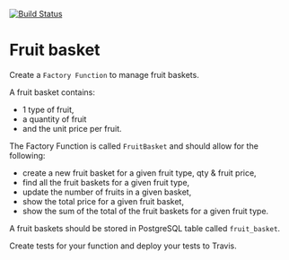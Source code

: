 [![Build Status](https://app.travis-ci.com/amandam2017/Fruit_Basket.svg?branch=main)](https://app.travis-ci.com/amandam2017/Fruit_Basket)
# Fruit basket

Create a `Factory Function` to manage fruit baskets.

A fruit basket contains:

* 1 type of fruit, 
* a quantity of fruit 
* and the unit price per fruit.

The Factory Function is called `FruitBasket` and should allow for the following:

* create a new fruit basket for a given fruit type, qty & fruit price,
* find all the fruit baskets for a given fruit type,
* update the number of fruits in a given basket,
* show the total price for a given fruit basket,
* show the sum of the total of the fruit baskets for a given fruit type.

A fruit baskets should be stored in PostgreSQL table called `fruit_basket`.
<!-- sudo -u postgres createdb fruit_basket; -->
<!-- sudo -u postgres createuser codex -P; -->

Create tests for your function and deploy your tests to Travis.
